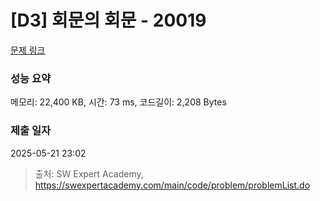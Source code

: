 # [D3] 회문의 회문 - 20019 

[문제 링크](https://swexpertacademy.com/main/code/problem/problemDetail.do?contestProbId=AY2hjCWKbykDFATh) 

### 성능 요약

메모리: 22,400 KB, 시간: 73 ms, 코드길이: 2,208 Bytes

### 제출 일자

2025-05-21 23:02



> 출처: SW Expert Academy, https://swexpertacademy.com/main/code/problem/problemList.do